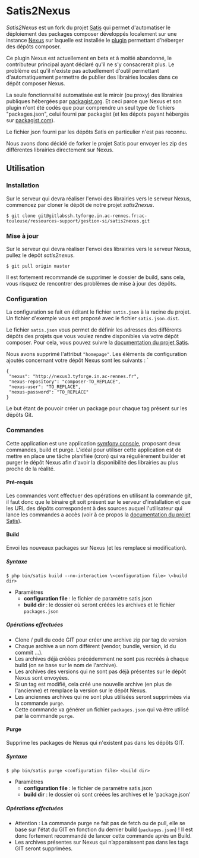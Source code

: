 # Satis2Nexus

*Satis2Nexus* est un fork du projet [Satis](https://github.com/composer/satis) qui permet d'automatiser le déploiement des packages composer développés localement sur une instance [Nexus](<https://github.com/sonatype/nexus-public>) sur laquelle est installée le [plugin](<https://github.com/sonatype-nexus-community/nexus-repository-composer>) permettant d'héberger des dépôts composer. 

Ce plugin Nexus est actuellement en beta et à moitié abandonné, le contributeur principal ayant déclaré qu'il ne s'y consacrerait plus. Le problème est qu'il n'existe pas actuellement d'outil permettant d'automatiquement permettre de publier des librairies locales dans ce dépôt composer Nexus. 

La seule fonctionnalité automatisée est le miroir (ou proxy) des librairies publiques hébergées par [packagist.org](https://packagist.org). Et ceci parce que Nexus et son plugin n'ont été codés que pour comprendre un seul type de fichiers "packages.json", celui fourni par packagist (et les dépots payant hébergés sur [packagist.com](https://packagist.com)). 

Le fichier json fourni par les dépôts Satis en particulier n'est pas reconnu. 

Nous avons donc décidé de forker le projet Satis pour envoyer les zip des différentes librairies directement sur Nexus. 

## Utilisation

### Installation

Sur le serveur qui devra réaliser l'envoi des librairies vers le serveur Nexus, commencez par cloner le dépôt de notre projet *satis2nexus*.

```
$ git clone git@gitlabssh.tyforge.in.ac-rennes.fr:ac-toulouse/ressources-support/gestion-si/satis2nexus.git
```

### Mise à jour

Sur le serveur qui devra réaliser l'envoi des librairies vers le serveur Nexus, pullez le dépôt *satis2nexus*.

```
$ git pull origin master
```

Il est fortement recommandé de supprimer le dossier de build, sans cela, vous risquez de rencontrer des problèmes de mise à jour des dépôts.

### Configuration

La configuration se fait en éditant le fichier `satis.json` à la racine du projet. Un fichier d'exemple vous est proposé avec le fichier `satis.json.dist`. 

Le fichier `satis.json` vous permet de définir les adresses des différents dépôts des projets que vous voulez rendre disponibles via votre dépôt composer. Pour cela, vous pouvez suivre la [documentation du projet Satis](<https://getcomposer.org/doc/articles/handling-private-packages-with-satis.md#setup>).

Nous avons supprimé l'attribut `"homepage"`. 
Les éléments de configuration ajoutés concernant votre dépôt Nexus sont les suivants : `

```
{
 "nexus": "http://nexus3.tyforge.in.ac-rennes.fr",
 "nexus-repository": "composer-TO_REPLACE",
 "nexus-user": "TO_REPLACE",
 "nexus-password": "TO_REPLACE"
}
```

Le but étant de pouvoir créer un package pour chaque tag présent sur les dépôts Git.

### Commandes

Cette application est une application [symfony console](https://symfony.com/doc/current/components/console.html), proposant deux commandes, build et purge. L'idéal pour utiliser cette application est de mettre en place une tâche planifiée (cron) qui va régulièrement builder et purger le dépôt Nexus afin d'avoir la disponibilité des librairies au plus proche de la réalité. 

#### Pré-requis

Les commandes vont effectuer des opérations en utilisant la commande git, il faut donc que le binaire git soit présent sur le serveur d'installation et que les URL des dépôts correspondent à des sources auquel l'utilisateur qui lance les commandes a accès (voir à ce propos la [documentation du projet Satis](<https://getcomposer.org/doc/articles/handling-private-packages-with-satis.md#authentication>)).

#### Build

Envoi les nouveaux packages sur Nexus (et les remplace si modification).

##### Syntaxe

```
$ php bin/satis build --no-interaction \<configuration file> \<build dir>
```

- Paramètres
  - **configuration file** : le fichier de paramètre satis.json
  - **build dir** : le dossier où seront créées les archives et le fichier `packages.json`

##### Opérations effectuées

- Clone / pull du code GIT pour créer une archive zip par tag de version
- Chaque archive a un nom différent (vendor, bundle, version, id du commit ...). 
- Les archives déjà créées précédemment ne sont pas recréés à chaque build (on se base sur le nom de l'archive).
- Les archives des versions qui ne sont pas déjà présentes sur le dépôt Nexus sont envoyées.
- Si un tag est modifié, cela créé une nouvelle archive (en plus de l'ancienne) et remplace la version sur le dépôt Nexus.
- Les anciennes archives qui ne sont plus utilisées seront supprimées via la commande `purge`.
- Cette commande va générer un fichier `packages.json` qui va être utilisé par la commande `purge`.

#### Purge

Supprime les packages de Nexus qui n'existent pas dans les dépôts GIT.

##### Syntaxe

```
$ php bin/satis purge <configuration file> <build dir>
```

- Paramètres
  - **configuration file** : le fichier de paramètre satis.json
  - **build dir** : le dossier où sont créées les archives et le 'package.json'

##### Opérations effectuées

- Attention : La commande purge ne fait pas de fetch ou de pull, elle se base sur l'état du GIT en fonction du dernier build (`packages.json`) ! Il est donc fortement recommandé de lancer cette commande après un Build.
- Les archives présentes sur Nexus qui n’apparaissent pas dans les tags GIT seront supprimées.